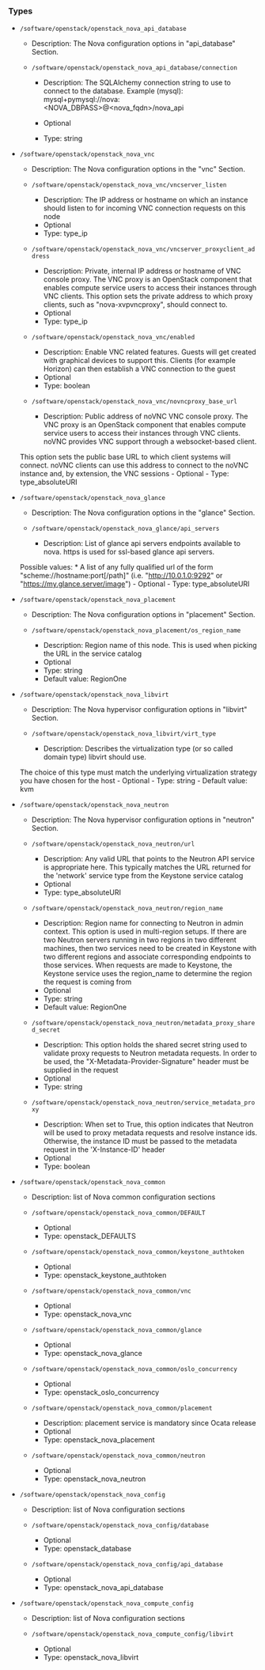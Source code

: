 
### Types

 - `/software/openstack/openstack_nova_api_database`
    - Description: 
    The Nova configuration options in "api_database" Section.

    - `/software/openstack/openstack_nova_api_database/connection`
        - Description: The SQLAlchemy connection string to use to connect to the database.
    Example (mysql): mysql+pymysql://nova:<NOVA_DBPASS>@<nova_fqdn>/nova_api
    
        - Optional
        - Type: string
 - `/software/openstack/openstack_nova_vnc`
    - Description: 
    The Nova configuration options in the "vnc" Section.

    - `/software/openstack/openstack_nova_vnc/vncserver_listen`
        - Description: The IP address or hostname on which an instance should listen to for
    incoming VNC connection requests on this node
        - Optional
        - Type: type_ip
    - `/software/openstack/openstack_nova_vnc/vncserver_proxyclient_address`
        - Description: Private, internal IP address or hostname of VNC console proxy.
    The VNC proxy is an OpenStack component that enables compute service
    users to access their instances through VNC clients.
    This option sets the private address to which proxy clients, such as
    "nova-xvpvncproxy", should connect to.
        - Optional
        - Type: type_ip
    - `/software/openstack/openstack_nova_vnc/enabled`
        - Description: Enable VNC related features.
    Guests will get created with graphical devices to support this. Clients
    (for example Horizon) can then establish a VNC connection to the guest
        - Optional
        - Type: boolean
    - `/software/openstack/openstack_nova_vnc/novncproxy_base_url`
        - Description: Public address of noVNC VNC console proxy.
    The VNC proxy is an OpenStack component that enables compute service
    users to access their instances through VNC clients. noVNC provides
    VNC support through a websocket-based client.

    This option sets the public base URL to which client systems will
    connect. noVNC clients can use this address to connect to the noVNC
    instance and, by extension, the VNC sessions
        - Optional
        - Type: type_absoluteURI
 - `/software/openstack/openstack_nova_glance`
    - Description: 
    The Nova configuration options in the "glance" Section.

    - `/software/openstack/openstack_nova_glance/api_servers`
        - Description: List of glance api servers endpoints available to nova.
    https is used for ssl-based glance api servers.

    Possible values:
        * A list of any fully qualified url of the form
        "scheme://hostname:port[/path]"
        (i.e. "http://10.0.1.0:9292" or "https://my.glance.server/image")
        - Optional
        - Type: type_absoluteURI
 - `/software/openstack/openstack_nova_placement`
    - Description: 
    The Nova configuration options in "placement" Section.

    - `/software/openstack/openstack_nova_placement/os_region_name`
        - Description: Region name of this node. This is used when picking the URL in the service
    catalog
        - Optional
        - Type: string
        - Default value: RegionOne
 - `/software/openstack/openstack_nova_libvirt`
    - Description: 
    The Nova hypervisor configuration options in "libvirt" Section.

    - `/software/openstack/openstack_nova_libvirt/virt_type`
        - Description: Describes the virtualization type (or so called domain type) libvirt should
    use.

    The choice of this type must match the underlying virtualization strategy
    you have chosen for the host
        - Optional
        - Type: string
        - Default value: kvm
 - `/software/openstack/openstack_nova_neutron`
    - Description: 
    The Nova hypervisor configuration options in "neutron" Section.

    - `/software/openstack/openstack_nova_neutron/url`
        - Description: Any valid URL that points to the Neutron API service is appropriate here.
    This typically matches the URL returned for the 'network' service type
    from the Keystone service catalog
        - Optional
        - Type: type_absoluteURI
    - `/software/openstack/openstack_nova_neutron/region_name`
        - Description: Region name for connecting to Neutron in admin context.
    This option is used in multi-region setups. If there are two Neutron
    servers running in two regions in two different machines, then two
    services need to be created in Keystone with two different regions and
    associate corresponding endpoints to those services. When requests are made
    to Keystone, the Keystone service uses the region_name to determine the
    region the request is coming from
        - Optional
        - Type: string
        - Default value: RegionOne
    - `/software/openstack/openstack_nova_neutron/metadata_proxy_shared_secret`
        - Description: This option holds the shared secret string used to validate proxy requests to
    Neutron metadata requests. In order to be used, the
    "X-Metadata-Provider-Signature" header must be supplied in the request
        - Optional
        - Type: string
    - `/software/openstack/openstack_nova_neutron/service_metadata_proxy`
        - Description: When set to True, this option indicates that Neutron will be used to proxy
    metadata requests and resolve instance ids. Otherwise, the instance ID must be
    passed to the metadata request in the 'X-Instance-ID' header
        - Optional
        - Type: boolean
 - `/software/openstack/openstack_nova_common`
    - Description: 
    list of Nova common configuration sections

    - `/software/openstack/openstack_nova_common/DEFAULT`
        - Optional
        - Type: openstack_DEFAULTS
    - `/software/openstack/openstack_nova_common/keystone_authtoken`
        - Optional
        - Type: openstack_keystone_authtoken
    - `/software/openstack/openstack_nova_common/vnc`
        - Optional
        - Type: openstack_nova_vnc
    - `/software/openstack/openstack_nova_common/glance`
        - Optional
        - Type: openstack_nova_glance
    - `/software/openstack/openstack_nova_common/oslo_concurrency`
        - Optional
        - Type: openstack_oslo_concurrency
    - `/software/openstack/openstack_nova_common/placement`
        - Description: placement service is mandatory since Ocata release
        - Optional
        - Type: openstack_nova_placement
    - `/software/openstack/openstack_nova_common/neutron`
        - Optional
        - Type: openstack_nova_neutron
 - `/software/openstack/openstack_nova_config`
    - Description: 
    list of Nova configuration sections

    - `/software/openstack/openstack_nova_config/database`
        - Optional
        - Type: openstack_database
    - `/software/openstack/openstack_nova_config/api_database`
        - Optional
        - Type: openstack_nova_api_database
 - `/software/openstack/openstack_nova_compute_config`
    - Description: 
    list of Nova configuration sections

    - `/software/openstack/openstack_nova_compute_config/libvirt`
        - Optional
        - Type: openstack_nova_libvirt
